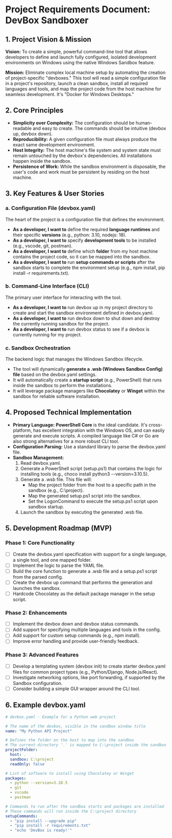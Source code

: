 # Project Requirements Document: DevBox Sandboxer

## 1. Project Vision & Mission

**Vision:** To create a simple, powerful command-line tool that allows developers to define and launch fully configured, isolated development environments on Windows using the native Windows Sandbox feature.

**Mission:** Eliminate complex local machine setup by automating the creation of project-specific "devboxes." This tool will read a simple configuration file in a project's repository, launch a clean sandbox, install all required languages and tools, and map the project code from the host machine for seamless development. It's "Docker for Windows Desktops."

## 2. Core Principles

- **Simplicity over Complexity:** The configuration should be human-readable and easy to create. The commands should be intuitive (devbox up, devbox down).
- **Reproducibility:** A given configuration file must always produce the exact same development environment.
- **Host Integrity:** The host machine's file system and system state must remain untouched by the devbox's dependencies. All installations happen inside the sandbox.
- **Persistence of Work:** While the sandbox environment is disposable, the user's code and work must be persistent by residing on the host machine.

## 3. Key Features & User Stories

### a. Configuration File (devbox.yaml)

The heart of the project is a configuration file that defines the environment.

- **As a developer, I want to** define the required **language runtimes** and their specific **versions** (e.g., python: 3.10, nodejs: 18).
- **As a developer, I want to** specify **development tools** to be installed (e.g., vscode, git, postman).
- **As a developer, I want to** define which **folder** from my host machine contains the project code, so it can be mapped into the sandbox.
- **As a developer, I want to** run **setup commands or scripts** after the sandbox starts to complete the environment setup (e.g., npm install, pip install -r requirements.txt).

### b. Command-Line Interface (CLI)

The primary user interface for interacting with the tool.

- **As a developer, I want to** run devbox up in my project directory to create and start the sandbox environment defined in devbox.yaml.
- **As a developer, I want to** run devbox down to shut down and destroy the currently running sandbox for the project.
- **As a developer, I want to** run devbox status to see if a devbox is currently running for my project.

### c. Sandbox Orchestration

The backend logic that manages the Windows Sandbox lifecycle.

- The tool will dynamically **generate a .wsb (Windows Sandbox Config) file** based on the devbox.yaml settings.
- It will automatically create a **startup script** (e.g., PowerShell) that runs inside the sandbox to perform the installations.
- It will leverage package managers like **Chocolatey** or **Winget** within the sandbox for reliable software installation.

## 4. Proposed Technical Implementation

- **Primary Language:** **PowerShell Core** is the ideal candidate. It's cross-platform, has excellent integration with the Windows OS, and can easily generate and execute scripts. A compiled language like C# or Go are also strong alternatives for a more robust CLI tool.
- **Configuration Parsing:** Use a standard library to parse the devbox.yaml file.
- **Sandbox Management:**
  1. Read devbox.yaml.
  2. Generate a PowerShell script (setup.ps1) that contains the logic for installing tools (e.g., choco install python3 --version=3.10.5).
  3. Generate a .wsb file. This file will:  
     - Map the project folder from the host to a specific path in the sandbox (e.g., C:\project).
     - Map the generated setup.ps1 script into the sandbox.
     - Set the LogonCommand to execute the setup.ps1 script upon sandbox startup.
  4. Launch the sandbox by executing the generated .wsb file.

## 5. Development Roadmap (MVP)

### Phase 1: Core Functionality

- [ ] Create the devbox.yaml specification with support for a single language, a single tool, and one mapped folder.
- [ ] Implement the logic to parse the YAML file.
- [ ] Build the core function to generate a .wsb file and a setup.ps1 script from the parsed config.
- [ ] Create the devbox up command that performs the generation and launches the sandbox.
- [ ] Hardcode Chocolatey as the default package manager in the setup script.

### Phase 2: Enhancements

- [ ] Implement the devbox down and devbox status commands.
- [ ] Add support for specifying multiple languages and tools in the config.
- [ ] Add support for custom setup commands (e.g., npm install).
- [ ] Improve error handling and provide user-friendly feedback.

### Phase 3: Advanced Features

- [ ] Develop a templating system (devbox init) to create starter devbox.yaml files for common project types (e.g., Python/Django, Node.js/React).
- [ ] Investigate networking options, like port forwarding, if supported by the Sandbox configuration.
- [ ] Consider building a simple GUI wrapper around the CLI tool.

## 6. Example devbox.yaml

```yaml
# devbox.yaml - Example for a Python web project

# The name of the devbox, visible in the sandbox window title
name: "My Python API Project"

# Defines the folder on the host to map into the sandbox
# The current directory '.' is mapped to C:\project inside the sandbox
projectFolder:
  host: .
  sandbox: C:\project
  readOnly: false

# List of software to install using Chocolatey or Winget
packages:
  - python --version=3.10.5
  - git
  - vscode
  - postman

# Commands to run after the sandbox starts and packages are installed
# These commands will run inside the C:\project directory
setupCommands:
  - "pip install --upgrade pip"
  - "pip install -r requirements.txt"
  - "echo 'DevBox is ready!'"
```  
